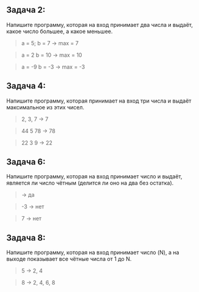 ## Задача 2: 

Напишите программу, которая на вход принимает два числа и выдаёт, какое число большее, а какое меньшее.

>a = 5; b = 7 -> max = 7

>a = 2 b = 10 -> max = 10

>a = -9 b = -3 -> max = -3


## Задача 4: 

Напишите программу, которая принимает на вход три числа и выдаёт максимальное из этих чисел.

>2, 3, 7 -> 7

>44 5 78 -> 78

>22 3 9 -> 22

## Задача 6: 

Напишите программу, которая на вход принимает число и выдаёт, является ли число чётным (делится ли оно на два без остатка).

> -> да

>-3 -> нет

>7 -> нет

## Задача 8: 

Напишите программу, которая на вход принимает число (N), а на выходе показывает все чётные числа от 1 до N.

>5 -> 2, 4

>8 -> 2, 4, 6, 8
